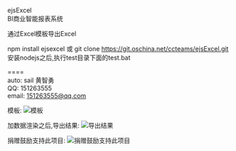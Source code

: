ejsExcel  
BI商业智能报表系统

通过Excel模板导出Excel
   
npm install ejsexcel 
或 
git clone https://git.oschina.net/ccteams/ejsExcel.git 
安装nodejs之后,执行test目录下面的test.bat
  
====  
auto: sail 黄智勇  
QQ: 151263555  
email: 151263555@qq.com  
  
模板:
![模板](https://dn-cnode.qbox.me/FnT47R5CWjvFBFjJ5rYITQMzWeFA)

加数据渲染之后,导出结果:
![导出结果](https://dn-cnode.qbox.me/FhJRyWR5KJJ8epvBYZDmjbdrl4jl)

捐赠鼓励支持此项目:
![捐赠鼓励支持此项目](http://a2.qpic.cn/psb?/730a4bd2-76fb-497d-ae09-25f9b8e0ed42/B7.ST*EXAdd7J9RiXwK42TY4oQ0PidoxIvJOGciAuq0!/b/dAcAAAAAAAAA&bo=AAEAAQAAAAADByI!&rf=viewer_4)